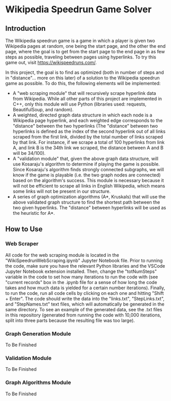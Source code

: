 # Wikipedia Speedrun Game Solver

## Introduction

The Wikipedia speedrun game is a game in which a player is given two Wikipedia pages at random, one being the start page, and the other the end page, where the goal is to get from the start page to the end page in as few steps as possible, traveling between pages using hyperlinks. To try this game out, visit https://wikispeedruns.com/.

In this project, the goal is to find as optimized (both in number of steps and in "distance"... more on this later) of a solution to the Wikipedia speedrun game as possible. To do this, the following elements will be implemented:
- A "web scraping module" that will recursively scrape hyperlink data from Wikipedia. While all other parts of this project are implemented in C++, only this module will use Python (libraries used: requests, BeautifulSoup, and random).
- A weighted, directed graph data structure in which each node is a Wikipedia page hyperlink, and each weighted edge corresponds to the "distance" between the two hyperlinks (The "distance" between two hyperlinks is defined as the index of the second hyperlink out of all links scraped from the first link, divided by the total number of links scraped by that link. For instance, if we scrape a total of 100 hyperlinks from link A, and link B is the 34th link we scraped, the distance between A and B will be 34/100). 
- A "validation module" that, given the above graph data structure, will use Kosaraju's algorithm to determine if playing the game is possible. Since Kosaraju's algorithm finds strongly connected subgraphs, we will know if the game is playable (i.e. the two graph nodes are connected) based on the algorithm's success. This module is necessary because it will not be efficient to scrape all links in English Wikipedia, which means some links will not be present in our structure. 
- A series of graph optimization algorithms (A*, Kruskals) that will use the above validated graph structure to find the shortest path between the two given hyperlinks. The "distance" between hyperlinks will be used as the heuristic for A*.

## How to Use

### Web Scraper

All code for the web scraping module is located in the "WikiSpeedrunWebScraping.ipynb" Jupyter Notebook file. Prior to running the code, make sure you have the relevant Python libraries and the VSCode Jupyter Notebook extension installed. Then, change the "totNumSteps" variable in the code to set how many iterations to run the code with (see "current records" box in the .ipynb file for a sense of how long the code takes and how much data is yielded for a certain number iterations). Finally, to run the code, run all code cells by clicking on each one and hitting "Shift + Enter". The code should write the data into the "links.txt", "StepLinks.txt", and "StepNames.txt" text files, which will automatically be generated in the same directory. To see an example of the generated data, see the .txt files in this repository (generated from running the code with 10,000 iterations, split into three parts because the resulting file was too large).

### Graph Generation Module 

To Be Finished

### Validation Module

To Be Finished

### Graph Algorithms Module

To Be Finished
















